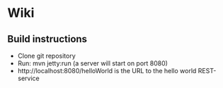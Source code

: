 # Wiki

## Build instructions
- Clone git repository
- Run: mvn jetty:run (a server will start on port 8080)
- http://localhost:8080/helloWorld is the URL to the hello world REST-service

